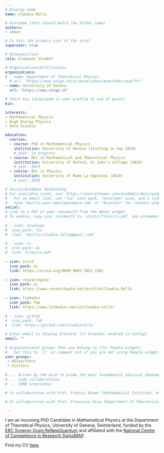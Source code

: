 ```yaml
---
# Display name
name: Claudia Rella

# Username (this should match the folder name)
authors:
- admin

# Is this the primary user of the site?
superuser: true

# Role/position
role: Graduate Student

# Organizations/Affiliations
organizations:
# - name: Department of Theoretical Physics
  # url: "https://www.unige.ch/sciences/physique/theorique/fr/"
- name: University of Geneva
  url: "https://www.unige.ch"

# Short bio (displayed in user profile at end of posts)
bio: 

interests:
- Mathematical Physics 
- High Energy Physics
- Data Science

education:
  courses:
  - course: PhD in Mathematical Physics
    institution: University of Geneva (starting in Sep 2020)
    # year: in progress
  - course: MSc in Mathematical and Theoretical Physics
    institution: University of Oxford, St John's College (2019)
    # year: 2019
  - course: BSc in Physics
    institution: University of Rome La Sapienza (2018)
    # year: 2018

# Social/Academic Networking
# For available icons, see: https://sourcethemes.com/academic/docs/widgets/#icons
#   For an email link, use "fas" icon pack, "envelope" icon, and a link in the
#   form "mailto:your-email@example.com" or "#contact" for contact widget.
social:
# Link to a PDF of your resume/CV from the About widget.
# To enable, copy your resume/CV to `static/files/cv.pdf` and uncomment the lines below.  
  
# - icon: envelope
#  icon_pack: fas
#  link: "mailto:claudia.rella@gmail.com"

# - icon: cv
#  icon_pack: ai
#  link: files/cv.pdf
  
- icon: orcid
  icon_pack: ai
  link: https://orcid.org/0000-0002-7852-2381
  
- icon: researchgate
  icon_pack: ai
  link: https://www.researchgate.net/profile/Claudia_Rella
  
- icon: linkedin
  icon_pack: fab
  link: https://www.linkedin.com/in/claudia-rella/
  
# - icon: github
#  icon_pack: fab
#  link: https://github.com/claudiarella

# Enter email to display Gravatar (if Gravatar enabled in Config)
email: ""
  
# Organizational groups that you belong to (for People widget)
#   Set this to `[]` or comment out if you are not using People widget.  
user_groups:
 - Researchers
 - Visitors
 
# ... driven by the wish to probe the most fundamental physical phenomena and their underlying mathematical structures. 
# ... side collaborations
# ... CERN internship

# In collaboration with Prof. Francis Brown (Mathematical Institute, University of Oxford), I am working on a research project in the field of Motivic Amplitudes investigating the motivic Galois coaction and factorisation theorems in the case of Feynman graphs with non-generic kinematics. 

# In collaboration with Prof. Francesco Riva (Department of Theoretical Physics, University of Geneva), I am working on a research project in the area of Effective Field Theory investigating restrictions on Horndeski theories placed by positivity bounds.
 
---
```


I am an incoming PhD Candidate in Mathematical Physics at the Department of Theoretical Physics, University of Geneva, Switzerland, funded by the [ERC Synergy Grant ReNewQuantum][ERC] and affiliated with the [National Centre of Competence in Research SwissMAP][SwissMAP]. 

Find my CV [here][CV].

[CV]: files/cv.pdf
[ERC]: https://renewquantum.eu
[SwissMAP]: https://www.nccr-swissmap.ch
